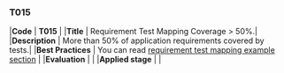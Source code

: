 ### T015

|**Code**           | **T015** |
|**Title**          | Requirement Test Mapping Coverage > 50%.|
|**Description**    | More than 50% of application requirements covered by tests.|
|**Best Practices** | You can read [requirement test mapping example section](docs/requirement-test-mapping)  |
|**Evaluation**     | |
|**Applied stage**  | |
